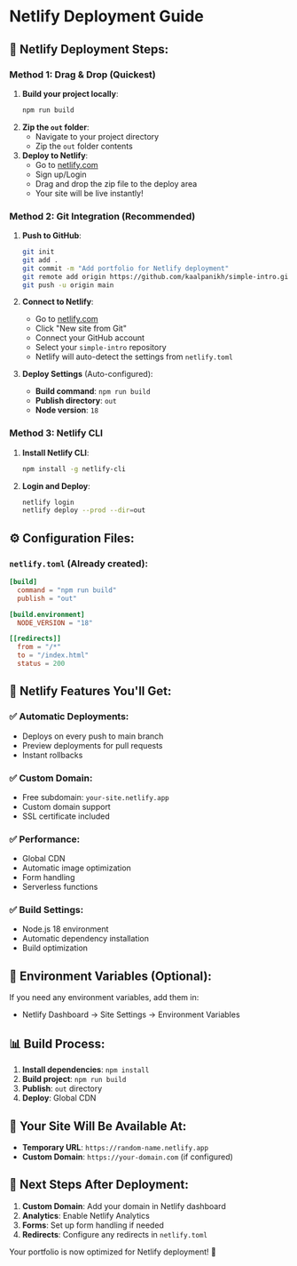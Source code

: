 # Netlify Deployment Guide

## 🚀 **Netlify Deployment Steps:**

### **Method 1: Drag & Drop (Quickest)**
1. **Build your project locally**:
   ```bash
   npm run build
   ```
2. **Zip the `out` folder**:
   - Navigate to your project directory
   - Zip the `out` folder contents
3. **Deploy to Netlify**:
   - Go to [netlify.com](https://netlify.com)
   - Sign up/Login
   - Drag and drop the zip file to the deploy area
   - Your site will be live instantly!

### **Method 2: Git Integration (Recommended)**
1. **Push to GitHub**:
   ```bash
   git init
   git add .
   git commit -m "Add portfolio for Netlify deployment"
   git remote add origin https://github.com/kaalpanikh/simple-intro.git
   git push -u origin main
   ```

2. **Connect to Netlify**:
   - Go to [netlify.com](https://netlify.com)
   - Click "New site from Git"
   - Connect your GitHub account
   - Select your `simple-intro` repository
   - Netlify will auto-detect the settings from `netlify.toml`

3. **Deploy Settings** (Auto-configured):
   - **Build command**: `npm run build`
   - **Publish directory**: `out`
   - **Node version**: `18`

### **Method 3: Netlify CLI**
1. **Install Netlify CLI**:
   ```bash
   npm install -g netlify-cli
   ```

2. **Login and Deploy**:
   ```bash
   netlify login
   netlify deploy --prod --dir=out
   ```

## ⚙️ **Configuration Files:**

### **`netlify.toml`** (Already created):
```toml
[build]
  command = "npm run build"
  publish = "out"

[build.environment]
  NODE_VERSION = "18"

[[redirects]]
  from = "/*"
  to = "/index.html"
  status = 200
```

## 🎯 **Netlify Features You'll Get:**

### **✅ Automatic Deployments:**
- Deploys on every push to main branch
- Preview deployments for pull requests
- Instant rollbacks

### **✅ Custom Domain:**
- Free subdomain: `your-site.netlify.app`
- Custom domain support
- SSL certificate included

### **✅ Performance:**
- Global CDN
- Automatic image optimization
- Form handling
- Serverless functions

### **✅ Build Settings:**
- Node.js 18 environment
- Automatic dependency installation
- Build optimization

## 🔧 **Environment Variables (Optional):**
If you need any environment variables, add them in:
- Netlify Dashboard → Site Settings → Environment Variables

## 📊 **Build Process:**
1. **Install dependencies**: `npm install`
2. **Build project**: `npm run build`
3. **Publish**: `out` directory
4. **Deploy**: Global CDN

## 🚀 **Your Site Will Be Available At:**
- **Temporary URL**: `https://random-name.netlify.app`
- **Custom Domain**: `https://your-domain.com` (if configured)

## 📝 **Next Steps After Deployment:**
1. **Custom Domain**: Add your domain in Netlify dashboard
2. **Analytics**: Enable Netlify Analytics
3. **Forms**: Set up form handling if needed
4. **Redirects**: Configure any redirects in `netlify.toml`

Your portfolio is now optimized for Netlify deployment! 🎉
